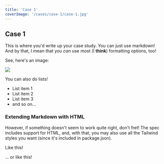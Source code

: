 ```yaml
---
title: 'Case 1'
coverImage: '/cases/case-1/case-1.jpg'
---
```


## Case 1

This is where you'd write up your case study. You can just use markdown! And by that, I mean that you *can* use most (I **think**) formatting options, too!

See, here's an image:

![](/cases/case-2/case-2.jpg)

You can also do lists!

- List item 1
- List item 2
- List item 3
- and so on...

### Extending Markdown with HTML

However, if something doesn't seem to work quite right, don't fret! The spec includes support for HTML, and, with that, you may also use all the Tailwind styles you want (since it's included in package.json).

<p class="text-red-600">Like this!</p>

<div class="p-4 bg-sky-600 rounded-[25px] shadow-inner text-center">
... or like this!
</div>


